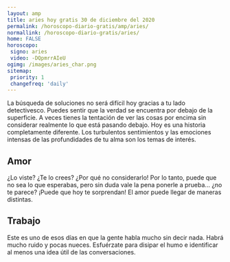 ```yaml
---
layout: amp
title: aries hoy gratis 30 de diciembre del 2020 
permalink: /horoscopo-diario-gratis/amp/aries/
normallink: /horoscopo-diario-gratis/aries/
home: FALSE
horoscopo:
 signo: aries
 video: -DQpmrrAIeU
ogimg: /images/aries_char.png
sitemap:
 priority: 1
 changefreq: 'daily'
---
```



La búsqueda de soluciones no será difícil hoy gracias a tu lado detectivesco. Puedes sentir que la verdad se encuentra por debajo de la superficie. A veces tienes la tentación de ver las cosas por encima sin considerar realmente lo que está pasando debajo. Hoy es una historia completamente diferente. Los turbulentos sentimientos y las emociones intensas de las profundidades de tu alma son los temas de interés.

## Amor

¿Lo viste? ¿Te lo crees? ¿Por qué no considerarlo! Por lo tanto, puede que no sea lo que esperabas, pero sin duda vale la pena ponerle a prueba... ¿no te parece? ¡Puede que hoy te sorprendan! El amor puede llegar de maneras distintas.

## Trabajo

Este es uno de esos días en que la gente habla mucho sin decir nada. Habrá mucho ruido y pocas nueces. Esfuérzate para disipar el humo e identificar al menos una idea útil de las conversaciones.